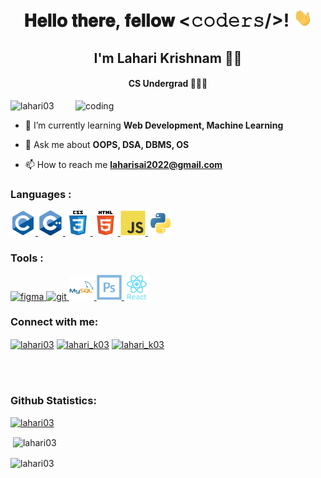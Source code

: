 <h1 align="center"> 𝐇𝐞𝐥𝐥𝐨 𝐭𝐡𝐞𝐫𝐞, 𝐟𝐞𝐥𝐥𝐨𝐰 <𝚌𝚘𝚍𝚎𝚛𝚜/>! <img src="https://github.com/ABSphreak/ABSphreak/blob/master/gifs/Hi.gif" width="30px"></h1>
<h2 align="center">I'm Lahari Krishnam 👩🏻</h2>
<h4 align="center">CS Undergrad 👩🏻‍💻</h4>
<img align="right" alt="coding" width="400"  src="https://mir-s3-cdn-cf.behance.net/project_modules/disp/601014116770475.6068beff4640a.gif">
<p align="left"> <img src="https://komarev.com/ghpvc/?username=lahari03&label=Profile%20views&color=0e75b6&style=flat" alt="lahari03" /> </p>


- 🌱 I’m currently learning **Web Development, Machine Learning**

- 💬 Ask me about **OOPS, DSA, DBMS, OS**

- 📫 How to reach me **laharisai2022@gmail.com**

<h3 align="left">Languages :</h3>
<p align="left"> 
  <a href="https://www.cprogramming.com/" target="_blank" rel="noreferrer"> <img src="https://raw.githubusercontent.com/devicons/devicon/master/icons/c/c-original.svg" alt="c" width="40" height="40"/> </a> 
  <a href="https://www.w3schools.com/cpp/" target="_blank" rel="noreferrer"> <img src="https://raw.githubusercontent.com/devicons/devicon/master/icons/cplusplus/cplusplus-original.svg" alt="cplusplus" width="40" height="40"/> </a> 
  <a href="https://www.w3schools.com/css/" target="_blank" rel="noreferrer"> <img src="https://raw.githubusercontent.com/devicons/devicon/master/icons/css3/css3-original-wordmark.svg" alt="css3" width="40" height="40"/> </a>
  <a href="https://www.w3.org/html/" target="_blank" rel="noreferrer"> <img src="https://raw.githubusercontent.com/devicons/devicon/master/icons/html5/html5-original-wordmark.svg" alt="html5" width="40" height="40"/> </a> 
  <a href="https://developer.mozilla.org/en-US/docs/Web/JavaScript" target="_blank" rel="noreferrer"> <img src="https://raw.githubusercontent.com/devicons/devicon/master/icons/javascript/javascript-original.svg" alt="javascript" width="40" height="40"/> </a>
  <a href="https://www.python.org" target="_blank" rel="noreferrer"> <img src="https://raw.githubusercontent.com/devicons/devicon/master/icons/python/python-original.svg" alt="python" width="40" height="40"/> </a> 

<h3 align="left">Tools :</h3>
  <a href="https://www.figma.com/" target="_blank" rel="noreferrer"> <img src="https://www.vectorlogo.zone/logos/figma/figma-icon.svg" alt="figma" width="40" height="40"/> </a> 
  <a href="https://git-scm.com/" target="_blank" rel="noreferrer"> <img src="https://www.vectorlogo.zone/logos/git-scm/git-scm-icon.svg" alt="git" width="40" height="40"/> </a>  
  <a href="https://www.mysql.com/" target="_blank" rel="noreferrer"> <img src="https://raw.githubusercontent.com/devicons/devicon/master/icons/mysql/mysql-original-wordmark.svg" alt="mysql" width="40" height="40"/> </a> 
  <a href="https://www.photoshop.com/en" target="_blank" rel="noreferrer"> <img src="https://raw.githubusercontent.com/devicons/devicon/master/icons/photoshop/photoshop-line.svg" alt="photoshop" width="40" height="40"/> </a>   
  <a href="https://reactjs.org/" target="_blank" rel="noreferrer"> <img src="https://raw.githubusercontent.com/devicons/devicon/master/icons/react/react-original-wordmark.svg" alt="react" width="40" height="40"/> </a> 
</p>
<h3 align="left">Connect with me:</h3>
<p align="left">
<a href="https://linkedin.com/in/lahari03" target="blank"><img align="center" src="https://raw.githubusercontent.com/rahuldkjain/github-profile-readme-generator/master/src/images/icons/Social/linked-in-alt.svg" alt="lahari03" height="30" width="40" /></a>
<a href="https://instagram.com/lahari_k03" target="blank"><img align="center" src="https://raw.githubusercontent.com/rahuldkjain/github-profile-readme-generator/master/src/images/icons/Social/instagram.svg" alt="lahari_k03" height="30" width="40" /></a>
<a href="https://www.hackerrank.com/lahari_k03" target="blank"><img align="center" src="https://raw.githubusercontent.com/rahuldkjain/github-profile-readme-generator/master/src/images/icons/Social/hackerrank.svg" alt="lahari_k03" height="30" width="40" /></a>
</p>
<br></br>
<h3 align="left">Github Statistics: </h3>
<p align="left"> <a href="https://github.com/ryo-ma/github-profile-trophy"><img src="https://github-profile-trophy.vercel.app/?username=lahari03" alt="lahari03" /></a> </p>
<p>&nbsp;<img align="center" src="https://github-readme-stats.vercel.app/api?username=lahari03&show_icons=true&locale=en" alt="lahari03" /></p>
<p><img align="center" src="https://github-readme-streak-stats.herokuapp.com/?user=lahari03&" alt="lahari03" /></p>
